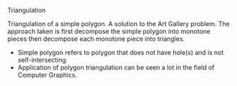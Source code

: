 Triangulation

Triangulation of a simple polygon. A solution to the Art Gallery problem. The approach taken is first decompose the simple
polygon into monotone pieces then decompose each monotone piece into triangles. 

* Simple polygon refers to polygon that does not have hole(s) and is not self-intersecting.
* Application of polygon triangulation can be seen a lot in the field of Computer Graphics. 
